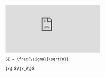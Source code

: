 ![equation](http://latex.codecogs.com/gif.latex?Max_%7Bx%5Cgeq%200%7D%5Cprod%20%3D%20%5Csum_%7Bg%7D%5Csum_%7Bi%7D%5Cnu_%7Bgi%7D_%5Ccdot%20Y_%7Bgi%7D-%5Csum_%7Bg%7D%5Csum_%7Bi%7D_%7B%5Cdelta_%7Bgi%7D%7D%5Ccdot%20e%5E%7B%5E%7B_%7B%5Cgamma_%7Bgi%7Dx_%7Bgi%2Cland%7D%7D%7D%7D%20-%5Csum_%7Bg%7D%5Csum_%7Bi%7D%5Csum_%7Bj%2Cj%5Cneq%20land%7D_%7B%5Comega_%7Bigi%7Dx_%7Bgij%7D%7D)

```math, eval=true
SE = \frac{\sigma}{\sqrt{n}}
```


$\{x_i\}$
$\\{x_i\\}$
